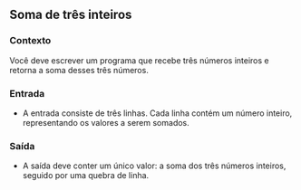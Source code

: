 ## Soma de três inteiros

### Contexto
Você deve escrever um programa que recebe três números inteiros e retorna a soma desses três números.

### Entrada
- A entrada consiste de três linhas. Cada linha contém um número inteiro, representando os valores a serem somados.

### Saída
- A saída deve conter um único valor: a soma dos três números inteiros, seguido por uma quebra de linha.

